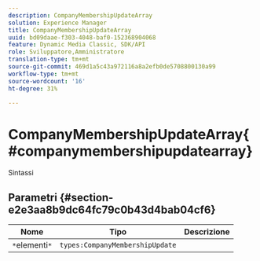 ```yaml
---
description: CompanyMembershipUpdateArray
solution: Experience Manager
title: CompanyMembershipUpdateArray
uuid: bd09daae-f303-4048-baf0-152368904068
feature: Dynamic Media Classic, SDK/API
role: Sviluppatore,Amministratore
translation-type: tm+mt
source-git-commit: 469d1a5c43a972116a8a2efb0de5708800130a99
workflow-type: tm+mt
source-wordcount: '16'
ht-degree: 31%

---
```



# CompanyMembershipUpdateArray{#companymembershipupdatearray}

Sintassi

## Parametri {#section-e2e3aa8b9dc64fc79c0b43d4bab04cf6}

| Nome | Tipo | Descrizione |
|---|---|---|
| `*`elementi`*` | `types:CompanyMembershipUpdate` |  |

